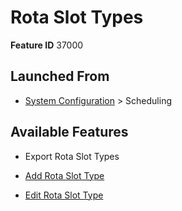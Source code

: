 # Rota Slot Types

**Feature ID** 37000

## Launched From

- [System Configuration](System%20Configuration.md) > Scheduling

## Available Features

- Export Rota Slot Types

- [Add Rota Slot Type](Add%20Rota%20Slot%20Type.md)

- [Edit Rota Slot Type](Edit%20Rota%20Slot%20Type.md)



































































